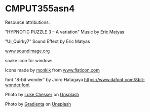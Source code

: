 # CMPUT355asn4

Resource attributions:

  "HYPNOTIC PUZZLE 3 – A variation"
  Music by Eric Matyas

  "UI_Quirky7"
  Sound Effect by Eric Matyas

  www.soundimage.org

  snake icon for window:
  <div>Icons made by <a href="https://www.flaticon.com/authors/monkik" title="monkik">monkik</a> from <a href="https://www.flaticon.com/" title="Flaticon">www.flaticon.com</a>   </div>


font "8-bit wonder" by Joiro Hatagaya
https://www.dafont.com/8bit-wonder.font

<span>Photo by <a href="https://unsplash.com/@lukechesser?utm_source=unsplash&amp;utm_medium=referral&amp;utm_content=creditCopyText">Luke Chesser</a> on <a href="https://unsplash.com/s/photos/gradient-background?utm_source=unsplash&amp;utm_medium=referral&amp;utm_content=creditCopyText">Unsplash</a></span>

<span>Photo by <a href="https://unsplash.com/@gradienta?utm_source=unsplash&amp;utm_medium=referral&amp;utm_content=creditCopyText">Gradienta</a> on <a href="https://unsplash.com/backgrounds/colors/gradient?utm_source=unsplash&amp;utm_medium=referral&amp;utm_content=creditCopyText">Unsplash</a></span>
